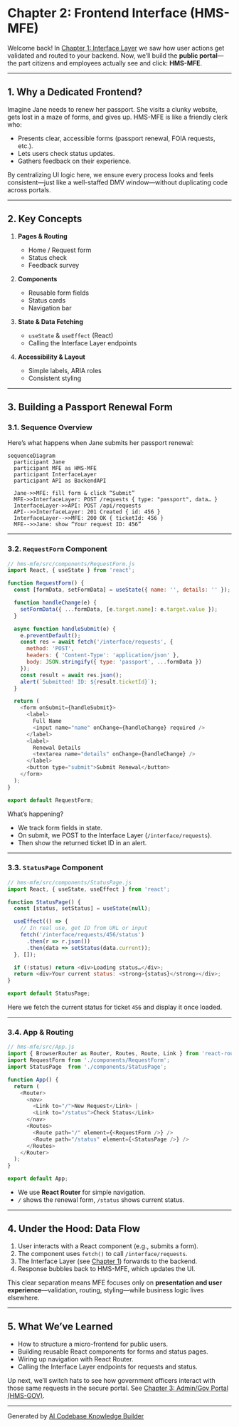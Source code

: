 # Chapter 2: Frontend Interface (HMS-MFE)

Welcome back! In [Chapter 1: Interface Layer](01_interface_layer_.md) we saw how user actions get validated and routed to your backend. Now, we’ll build the **public portal**—the part citizens and employees actually see and click: **HMS-MFE**.

---

## 1. Why a Dedicated Frontend?

Imagine Jane needs to renew her passport. She visits a clunky website, gets lost in a maze of forms, and gives up. HMS-MFE is like a friendly clerk who:

- Presents clear, accessible forms (passport renewal, FOIA requests, etc.).
- Lets users check status updates.
- Gathers feedback on their experience.

By centralizing UI logic here, we ensure every process looks and feels consistent—just like a well-staffed DMV window—without duplicating code across portals.

---

## 2. Key Concepts

1. **Pages & Routing**  
   - Home / Request form  
   - Status check  
   - Feedback survey  

2. **Components**  
   - Reusable form fields  
   - Status cards  
   - Navigation bar  

3. **State & Data Fetching**  
   - `useState` & `useEffect` (React)  
   - Calling the Interface Layer endpoints  

4. **Accessibility & Layout**  
   - Simple labels, ARIA roles  
   - Consistent styling  

---

## 3. Building a Passport Renewal Form

### 3.1. Sequence Overview

Here’s what happens when Jane submits her passport renewal:

```mermaid
sequenceDiagram
  participant Jane
  participant MFE as HMS-MFE
  participant InterfaceLayer
  participant API as BackendAPI

  Jane->>MFE: fill form & click “Submit”
  MFE->>InterfaceLayer: POST /requests { type: "passport", data… }
  InterfaceLayer->>API: POST /api/requests
  API-->>InterfaceLayer: 201 Created { id: 456 }
  InterfaceLayer-->>MFE: 200 OK { ticketId: 456 }
  MFE-->>Jane: show “Your request ID: 456”
```

---

### 3.2. `RequestForm` Component

```js
// hms-mfe/src/components/RequestForm.js
import React, { useState } from 'react';

function RequestForm() {
  const [formData, setFormData] = useState({ name: '', details: '' });

  function handleChange(e) {
    setFormData({ ...formData, [e.target.name]: e.target.value });
  }

  async function handleSubmit(e) {
    e.preventDefault();
    const res = await fetch('/interface/requests', {
      method: 'POST',
      headers: { 'Content-Type': 'application/json' },
      body: JSON.stringify({ type: 'passport', ...formData })
    });
    const result = await res.json();
    alert(`Submitted! ID: ${result.ticketId}`);
  }

  return (
    <form onSubmit={handleSubmit}>
      <label>
        Full Name
        <input name="name" onChange={handleChange} required />
      </label>
      <label>
        Renewal Details
        <textarea name="details" onChange={handleChange} />
      </label>
      <button type="submit">Submit Renewal</button>
    </form>
  );
}

export default RequestForm;
```

What’s happening?  
- We track form fields in state.  
- On submit, we POST to the Interface Layer (`/interface/requests`).  
- Then show the returned ticket ID in an alert.

---

### 3.3. `StatusPage` Component

```js
// hms-mfe/src/components/StatusPage.js
import React, { useState, useEffect } from 'react';

function StatusPage() {
  const [status, setStatus] = useState(null);

  useEffect(() => {
    // In real use, get ID from URL or input
    fetch('/interface/requests/456/status')
      .then(r => r.json())
      .then(data => setStatus(data.current));
  }, []);

  if (!status) return <div>Loading status…</div>;
  return <div>Your current status: <strong>{status}</strong></div>;
}

export default StatusPage;
```

Here we fetch the current status for ticket `456` and display it once loaded.

---

### 3.4. App & Routing

```js
// hms-mfe/src/App.js
import { BrowserRouter as Router, Routes, Route, Link } from 'react-router-dom';
import RequestForm from './components/RequestForm';
import StatusPage  from './components/StatusPage';

function App() {
  return (
    <Router>
      <nav>
        <Link to="/">New Request</Link> | 
        <Link to="/status">Check Status</Link>
      </nav>
      <Routes>
        <Route path="/" element={<RequestForm />} />
        <Route path="/status" element={<StatusPage />} />
      </Routes>
    </Router>
  );
}

export default App;
```

- We use **React Router** for simple navigation.  
- `/` shows the renewal form, `/status` shows current status.

---

## 4. Under the Hood: Data Flow

1. User interacts with a React component (e.g., submits a form).  
2. The component uses `fetch()` to call `/interface/requests`.  
3. The Interface Layer (see [Chapter 1](01_interface_layer_.md)) forwards to the backend.  
4. Response bubbles back to HMS-MFE, which updates the UI.

This clear separation means MFE focuses only on **presentation and user experience**—validation, routing, styling—while business logic lives elsewhere.

---

## 5. What We’ve Learned

- How to structure a micro-frontend for public users.  
- Building reusable React components for forms and status pages.  
- Wiring up navigation with React Router.  
- Calling the Interface Layer endpoints for requests and status.

Up next, we’ll switch hats to see how government officers interact with those same requests in the secure portal. See [Chapter 3: Admin/Gov Portal (HMS-GOV)](03_admin_gov_portal__hms_gov__.md).

---

Generated by [AI Codebase Knowledge Builder](https://github.com/The-Pocket/Tutorial-Codebase-Knowledge)